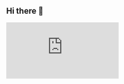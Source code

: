 ## Hi there 👋

<iframe src="https://tryhackme.com/api/v2/badges/public-profile?userPublicId=1350479" style='border:none;'></iframe>
